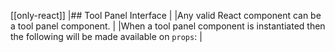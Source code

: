 [[only-react]]
|## Tool Panel Interface
|
|Any valid React component can be a tool panel component.
|
|When a tool panel component is instantiated then the following will be made available on `props`:
|
